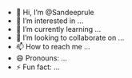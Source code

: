 - 👋 Hi, I’m @Sandeeprule
- 👀 I’m interested in ...
- 🌱 I’m currently learning ...
- 💞️ I’m looking to collaborate on ...
- 📫 How to reach me ...
- 😄 Pronouns: ...
- ⚡ Fun fact: ...

<!---
Sandeeprule/Sandeeprule is a ✨ special ✨ repository because its `README.md` (this file) appears on your GitHub profile.
You can click the Preview link to take a look at your changes.
--->
